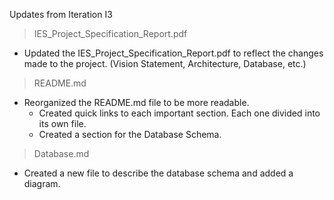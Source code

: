 Updates from Iteration I3

> IES_Project_Specification_Report.pdf

- Updated the IES_Project_Specification_Report.pdf to reflect the changes made to the project. (Vision Statement, Architecture, Database, etc.)

> README.md

- Reorganized the README.md file to be more readable.
    - Created quick links to each important section. Each one divided into its own file.
    - Created a section for the Database Schema.

> Database.md

- Created a new file to describe the database schema and added a diagram.